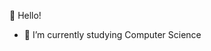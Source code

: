 👋 Hello!
- 🌱 I’m currently studying Computer Science

<!---
ajhela/ajhela is a ✨ special ✨ repository because its `README.md` (this file) appears on your GitHub profile.
You can click the Preview link to take a look at your changes.
--->
